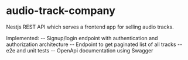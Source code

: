 # audio-track-company

Nestjs REST API which serves a frontend app for selling audio tracks. 

Implemented:
-- Signup/login endpoint with authentication and authorization architecture
-- Endpoint to get paginated list of all tracks
-- e2e and unit tests
-- OpenApi documentation using Swagger